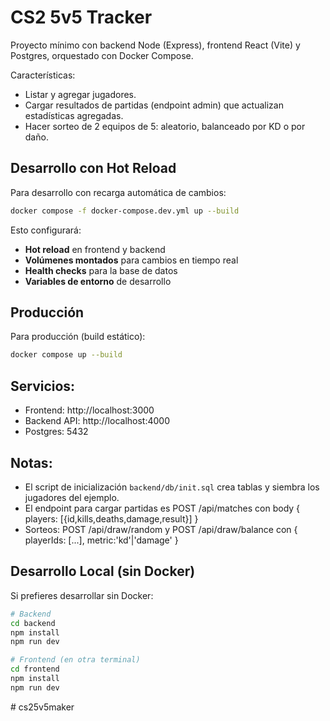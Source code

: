 # CS2 5v5 Tracker

Proyecto mínimo con backend Node (Express), frontend React (Vite) y Postgres, orquestado con Docker Compose.

Características:

- Listar y agregar jugadores.
- Cargar resultados de partidas (endpoint admin) que actualizan estadísticas agregadas.
- Hacer sorteo de 2 equipos de 5: aleatorio, balanceado por KD o por daño.

## Desarrollo con Hot Reload

Para desarrollo con recarga automática de cambios:

```bash
docker compose -f docker-compose.dev.yml up --build
```

Esto configurará:
- **Hot reload** en frontend y backend
- **Volúmenes montados** para cambios en tiempo real
- **Health checks** para la base de datos
- **Variables de entorno** de desarrollo

## Producción

Para producción (build estático):

```bash
docker compose up --build
```

## Servicios:

- Frontend: http://localhost:3000
- Backend API: http://localhost:4000
- Postgres: 5432

## Notas:

- El script de inicialización `backend/db/init.sql` crea tablas y siembra los jugadores del ejemplo.
- El endpoint para cargar partidas es POST /api/matches con body { players: [{id,kills,deaths,damage,result}] }
- Sorteos: POST /api/draw/random y POST /api/draw/balance con { playerIds: [...], metric:'kd'|'damage' }

## Desarrollo Local (sin Docker)

Si prefieres desarrollar sin Docker:

```bash
# Backend
cd backend
npm install
npm run dev

# Frontend (en otra terminal)
cd frontend
npm install
npm run dev
```
#   c s 2 5 v 5 m a k e r  
 